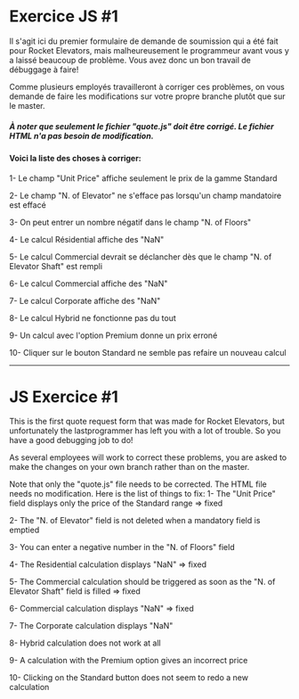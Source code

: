 # Exercice JS #1

Il s'agit ici du premier formulaire de demande de soumission qui a été fait pour Rocket Elevators, mais malheureusement le 
programmeur avant vous y a laissé beaucoup de problème. Vous avez donc un bon travail de débuggage à faire!

Comme plusieurs employés travailleront à corriger ces problèmes, on vous demande de faire les modifications sur votre propre branche plutôt que sur le master.

##### À noter que seulement le fichier "quote.js" doit être corrigé. Le fichier HTML n'a pas besoin de modification.

#### Voici la liste des choses à corriger:

1- Le champ "Unit Price" affiche seulement le prix de la gamme Standard

2- Le champ "N. of Elevator" ne s'efface pas lorsqu'un champ mandatoire est effacé

3- On peut entrer un nombre négatif dans le champ "N. of Floors"

4- Le calcul Résidential affiche des "NaN"

5- Le calcul Commercial devrait se déclancher dès que le champ "N. of Elevator Shaft" est rempli

6- Le calcul Commercial affiche des "NaN"

7- Le calcul Corporate affiche des "NaN"

8- Le calcul Hybrid ne fonctionne pas du tout

9- Un calcul avec l'option Premium donne un prix erroné

10- Cliquer sur le bouton Standard ne semble pas refaire un nouveau calcul

------------------------------------------------------------------------------------------------------------------

# JS Exercice #1

This is the first quote request form that was made for Rocket Elevators, but unfortunately the lastprogrammer has left you with a lot of trouble. So you have a good debugging job to do!

As several employees will work to correct these problems, you are asked to make the changes on your own branch rather than on the master.

Note that only the "quote.js" file needs to be corrected. The HTML file needs no modification.
Here is the list of things to fix:
1- The "Unit Price" field displays only the price of the Standard range => fixed

2- The "N. of Elevator" field is not deleted when a mandatory field is emptied

3- You can enter a negative number in the "N. of Floors" field 

4- The Residential calculation displays "NaN" => fixed

5- The Commercial calculation should be triggered as soon as the "N. of Elevator Shaft" field is filled => fixed

6- Commercial calculation displays "NaN" => fixed

7- The Corporate calculation displays "NaN"

8- Hybrid calculation does not work at all

9- A calculation with the Premium option gives an incorrect price

10- Clicking on the Standard button does not seem to redo a new calculation

